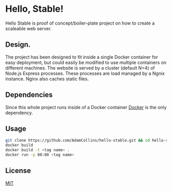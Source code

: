 # Hello, Stable!

Hello Stable is proof of concept/boiler-plate project on how to create a scaleable web server.

## Design.
The project has been designed to fit inside a single Docker container for easy deployment, but could easily be modified to use multiple containers on different machines.
The website is served by a cluster (default N=4) of Node.js Express processes.
These processes are load managed by a Ngnix instance. Nginx also caches static files.


## Dependencies
Since this whole project runs inside of a Docker container [Docker](https://www.docker.com/) is the only dependency.

## Usage

```bash
git clone https://github.com/AdamCollins/hello-stable.git && cd hello-stable
docker build
docker build -t <tag name> .
docker run -p 80:80 <tag name>
```

## License
[MIT](https://choosealicense.com/licenses/mit/)
